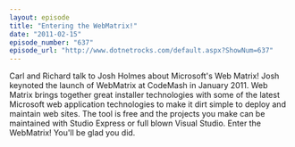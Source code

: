 ```yaml
---
layout: episode
title: "Entering the WebMatrix!"
date: "2011-02-15"
episode_number: "637"
episode_url: "http://www.dotnetrocks.com/default.aspx?ShowNum=637"
---
```


Carl and Richard talk to Josh Holmes about Microsoft's Web Matrix! Josh keynoted the launch of WebMatrix at CodeMash in January 2011. Web Matrix brings together great installer technologies with some of the latest Microsoft web application technologies to make it dirt simple to deploy and maintain web sites. The tool is free and the projects you make can be maintained with Studio Express or full blown Visual Studio. Enter the WebMatrix! You'll be glad you did.
